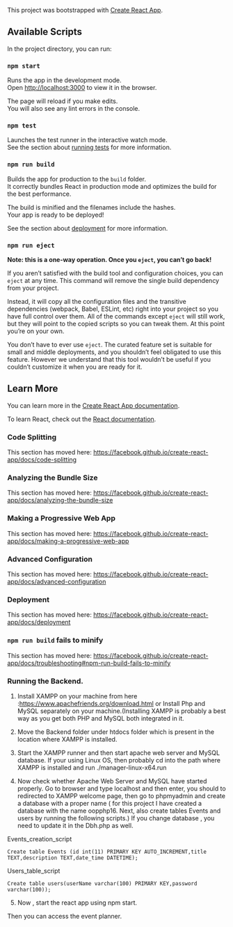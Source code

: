 This project was bootstrapped with [Create React App](https://github.com/facebook/create-react-app).

## Available Scripts

In the project directory, you can run:

### `npm start`

Runs the app in the development mode.<br />
Open [http://localhost:3000](http://localhost:3000) to view it in the browser.

The page will reload if you make edits.<br />
You will also see any lint errors in the console.

### `npm test`

Launches the test runner in the interactive watch mode.<br />
See the section about [running tests](https://facebook.github.io/create-react-app/docs/running-tests) for more information.

### `npm run build`

Builds the app for production to the `build` folder.<br />
It correctly bundles React in production mode and optimizes the build for the best performance.

The build is minified and the filenames include the hashes.<br />
Your app is ready to be deployed!

See the section about [deployment](https://facebook.github.io/create-react-app/docs/deployment) for more information.

### `npm run eject`

**Note: this is a one-way operation. Once you `eject`, you can’t go back!**

If you aren’t satisfied with the build tool and configuration choices, you can `eject` at any time. This command will remove the single build dependency from your project.

Instead, it will copy all the configuration files and the transitive dependencies (webpack, Babel, ESLint, etc) right into your project so you have full control over them. All of the commands except `eject` will still work, but they will point to the copied scripts so you can tweak them. At this point you’re on your own.

You don’t have to ever use `eject`. The curated feature set is suitable for small and middle deployments, and you shouldn’t feel obligated to use this feature. However we understand that this tool wouldn’t be useful if you couldn’t customize it when you are ready for it.

## Learn More

You can learn more in the [Create React App documentation](https://facebook.github.io/create-react-app/docs/getting-started).

To learn React, check out the [React documentation](https://reactjs.org/).

### Code Splitting

This section has moved here: https://facebook.github.io/create-react-app/docs/code-splitting

### Analyzing the Bundle Size

This section has moved here: https://facebook.github.io/create-react-app/docs/analyzing-the-bundle-size

### Making a Progressive Web App

This section has moved here: https://facebook.github.io/create-react-app/docs/making-a-progressive-web-app

### Advanced Configuration

This section has moved here: https://facebook.github.io/create-react-app/docs/advanced-configuration

### Deployment

This section has moved here: https://facebook.github.io/create-react-app/docs/deployment

### `npm run build` fails to minify

This section has moved here: https://facebook.github.io/create-react-app/docs/troubleshooting#npm-run-build-fails-to-minify


### Running the Backend.

1) Install XAMPP on your machine from here :https://www.apachefriends.org/download.html or Install Php and MySQL separately on your machine.(Installing XAMPP is probably a best way as you get both PHP and MySQL both integrated in it.

2) Move the Backend folder under htdocs folder which is present in the location where XAMPP is installed.

3) Start the XAMPP runner and then start apache web server and MySQL database. If your using Linux OS, then probably cd into the path where XAMPP is installed and run ./manager-linux-x64.run

4) Now check whether Apache Web Server and MySQL have started properly. Go to browser and type localhost and then enter, you should to redirected to XAMPP welcome page, then go to phpmyadmin and create a database with a proper name ( for this project I have created a database with the name oopphp16. Next, also create tables Events and users by running the following scripts.) If you change database , you need to update it in the Dbh.php as well.

Events_creation_script

`Create table Events (id int(11) PRIMARY KEY AUTO_INCREMENT,title TEXT,description TEXT,date_time DATETIME);`

Users_table_script

`Create table users(userName varchar(100) PRIMARY KEY,password varchar(100));`

5) Now , start the react app using npm start.

Then you can access the event planner.



